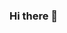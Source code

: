 ### Hi there 👋

<!--
**Traotora/traotora** is a ✨ _special_ ✨ repository because its `README.md` (this file) appears on your GitHub profile.

Here are some ideas to get you started:

- 🔭 I’m currently working on ...
- 🌱 I’m currently learning ...
- 👯 I’m looking to collaborate on ...
- 🤔 I’m looking for help with ...
- 💬 Ask me about ...
- 📫 How to reach me: ...
- 😄 Pronouns: ...
- ⚡ Fun fact: ...


- :zap: I love math, programming, data science, and books
- 🌱 I’m addicted to learning and growing every day
- :earth_africa: I am currently sharing a little bit of my knowledge to the world through my blogs
- 📫 How to find me: 
  - :bulb: [Medium articles](https://medium.com/@traotora)
  - :office: [LinkedIn](https://www.linkedin.com/in/traotora/)

[![Trao's github stats](https://github-readme-stats.vercel.app/api?username=traotora&count_private=true&show_icons=true&theme=radical&hide_rank=false)](https://github.com/traotora/github-readme-stats)

[![Top Langs](https://github-readme-stats.vercel.app/api/top-langs/?username=traotora)](https://github.com/traotora/github-readme-stats)
-->
